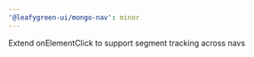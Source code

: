 ```yaml
---
'@leafygreen-ui/mongo-nav': minor
---
```


Extend onElementClick to support segment tracking across navs
